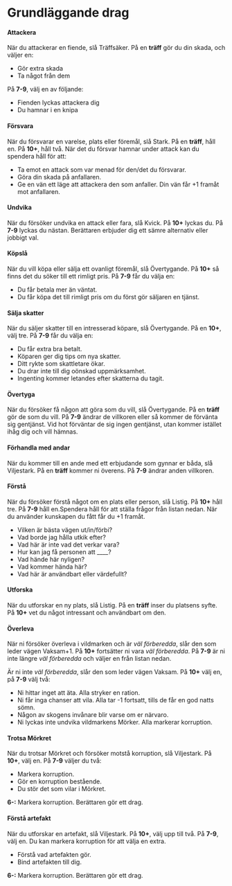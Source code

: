 # Grundläggande drag

#### Attackera
När du attackerar en fiende, slå Träffsäker. På en **träff** gör du din skada, och väljer en:

* Gör extra skada
* Ta något från dem

På **7-9**, välj en av följande:

* Fienden lyckas attackera dig
* Du hamnar i en knipa

#### Försvara
När du försvarar en varelse, plats eller föremål, slå Stark. På en **träff**, håll en. På **10+**, håll två. När det du försvar hamnar under attack kan du spendera håll för att:

* Ta emot en attack som var menad för den/det du försvarar.
* Göra din skada på anfallaren.
* Ge en vän ett läge att attackera den som anfaller. Din vän får +1 framåt mot anfallaren.


#### Undvika
När du försöker undvika en attack eller fara, slå Kvick. På **10+** lyckas du. På **7-9** lyckas du nästan. Berättaren erbjuder dig ett sämre alternativ eller jobbigt val.

#### Köpslå
När du vill köpa eller sälja ett ovanligt föremål, slå Övertygande. På **10+** så finns det du söker till ett rimligt pris. På **7-9** får du välja en:

* Du får betala mer än väntat.
* Du får köpa det till rimligt pris om du först gör säljaren en tjänst.

#### Sälja skatter
När du säljer skatter till en intresserad köpare, slå Övertygande. På en **10+**, välj tre. På **7-9** får du välja en:

* Du får extra bra betalt.
* Köparen ger dig tips om nya skatter.
* Ditt rykte som skattletare ökar.
* Du drar inte till dig oönskad uppmärksamhet.
* Ingenting kommer letandes efter skatterna du tagit.

#### Övertyga
När du försöker få någon att göra som du vill, slå Övertygande. På en **träff** gör de som du vill. På **7-9** ändrar de villkoren eller så kommer de förvänta sig gentjänst. Vid hot förväntar de sig ingen gentjänst, utan kommer istället ihåg dig och vill hämnas.

#### Förhandla med andar
När du kommer till en ande med ett erbjudande som gynnar er båda, slå Viljestark. På en **träff** kommer ni överens. På **7-9** ändrar anden villkoren.

#### Förstå
När du försöker förstå något om en plats eller person, slå Listig.
På **10+** håll tre. På **7-9** håll en.Spendera håll för att ställa frågor från listan nedan. När du använder kunskapen du fått får du +1 framåt.

* Vilken är bästa vägen ut/in/förbi?
* Vad borde jag hålla utkik efter?
* Vad här är inte vad det verkar vara?
* Hur kan jag få personen att ____?
* Vad hände här nyligen?
* Vad kommer hända här?
* Vad här är användbart eller värdefullt?

#### Utforska
När du utforskar en ny plats, slå Listig. På en **träff** inser du platsens syfte. På **10+** vet du något intressant och användbart om den.

#### Överleva
När ni försöker överleva i vildmarken och är *väl förberedda*, slår den som leder vägen Vaksam+1. På **10+** fortsätter ni vara *väl förberedda*. På **7-9** är ni inte längre *väl förberedda* och väljer en från listan nedan.

Är ni inte *väl förberedda*, slår den som leder vägen Vaksam. På **10+** välj en, på **7-9** välj två:

* Ni hittar inget att äta. Alla stryker en ration.
* Ni får inga chanser att vila. Alla tar -1 fortsatt, tills de får en god natts sömn.
* Någon av skogens invånare blir varse om er närvaro.
* Ni lyckas inte undvika vildmarkens Mörker. Alla markerar korruption.

#### Trotsa Mörkret
När du trotsar Mörkret och försöker motstå korruption, slå Viljestark.
På **10+**, välj en. På **7-9** väljer du två:

* Markera korruption.
* Gör en korruption bestående.
* Du stör det som vilar i Mörkret.

**6-:** Markera korruption. Berättaren gör ett drag.

#### Förstå artefakt
När du utforskar en artefakt, slå Viljestark. På **10+**, välj upp till två. På **7-9**, välj en. Du kan markera korruption för att välja en extra.
* Förstå vad artefakten gör.
* Bind artefakten till dig.

**6-:** Markera korruption. Berättaren gör ett drag.
